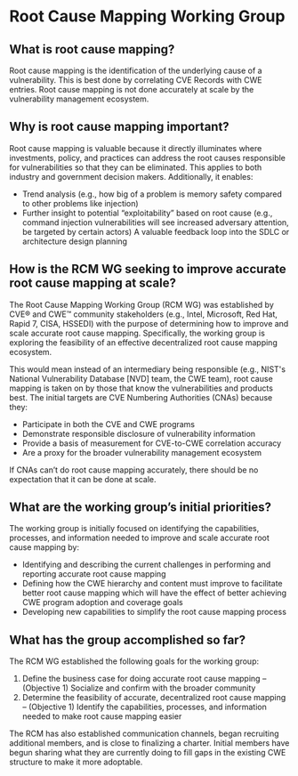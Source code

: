 # Root Cause Mapping Working Group

## What is root cause mapping?
Root cause mapping is the identification of the underlying cause of a vulnerability. This is best done by correlating CVE Records with CWE entries. Root cause mapping is not done accurately at scale by the vulnerability management ecosystem.
 
## Why is root cause mapping important?
Root cause mapping is valuable because it directly illuminates where investments, policy, and practices can address the root causes responsible for vulnerabilities so that they can be eliminated. This applies to both industry and government decision makers. Additionally, it enables:
- Trend analysis (e.g., how big of a problem is memory safety compared to other problems like injection)
- Further insight to potential “exploitability” based on root cause (e.g., command injection vulnerabilities will see increased adversary attention, be targeted by certain actors)
A valuable feedback loop into the SDLC or architecture design planning
 
## How is the RCM WG seeking to improve accurate root cause mapping at scale?
The Root Cause Mapping Working Group (RCM WG) was established by CVE® and CWE™ community stakeholders (e.g., Intel, Microsoft, Red Hat, Rapid 7, CISA, HSSEDI) with the purpose of determining how to improve and scale accurate root cause mapping. Specifically, the working group is exploring the feasibility of an effective decentralized root cause mapping ecosystem.
 
This would mean instead of an intermediary being responsible (e.g., NIST's National Vulnerability Database [NVD] team, the CWE team), root cause mapping is taken on by those that know the vulnerabilities and products best. The initial targets are CVE Numbering Authorities (CNAs) because they:
- Participate in both the CVE and CWE programs
- Demonstrate responsible disclosure of vulnerability information
- Provide a basis of measurement for CVE-to-CWE correlation accuracy
- Are a proxy for the broader vulnerability management ecosystem
 
If CNAs can’t do root cause mapping accurately, there should be no expectation that it can be done at scale.
 
## What are the working group’s initial priorities?
The working group is initially focused on identifying the capabilities, processes, and information needed to improve and scale accurate root cause mapping by:
- Identifying and describing the current challenges in performing and reporting accurate root cause mapping
- Defining how the CWE hierarchy and content must improve to facilitate better root cause mapping which will have the effect of better achieving CWE program adoption and coverage goals
- Developing new capabilities to simplify the root cause mapping process
 
## What has the group accomplished so far?
The RCM WG established the following goals for the working group:
1. Define the business case for doing accurate root cause mapping
– (Objective 1) Socialize and confirm with the broader community
2. Determine the feasibility of accurate, decentralized root cause mapping
– (Objective 1) Identify the capabilities, processes, and information needed to make root cause mapping easier
 
The RCM has also established communication channels, began recruiting additional members, and is close to finalizing a charter. Initial members have begun sharing what they are currently doing to fill gaps in the existing CWE structure to make it more adoptable.
